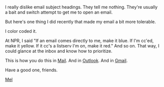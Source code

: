 I really dislike email subject headings. They tell me nothing. They're usually a bait and switch attempt to get me to open an email.

But here's one thing I did recently that made my email a bit more tolerable.

I color coded it.

At NPR, I said "If an email comes directly to me, make it blue. If I'm cc'ed, make it yellow. If it cc's a listserv I'm on, make it red." And so on. That way, I could glance at the inbox and know how to prioritize. 

This is how you do this in [Mail](http://support.apple.com/kb/PH4867). And in [Outlook](https://support.office.microsoft.com/en-us/article/Automatically-change-incoming-message-colors-and-fonts-based-on-sender-subject-or-recipients-4efbf993-fb00-4f2c-9a3f-78e64e4455ec?CorrelationId=792c5de4-8bd9-45a6-abfa-d21d58794725&ui=en-US&rs=en-US&ad=US). And in [Gmail](https://support.google.com/mail/answer/80637?hl=en). 

Have a good one, friends.

[Mel](https://www.youtube.com/watch?v=VnGzpoDK_xQ)

